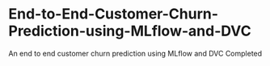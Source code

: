 # End-to-End-Customer-Churn-Prediction-using-MLflow-and-DVC
An end to end customer churn prediction using MLflow and DVC
Completed